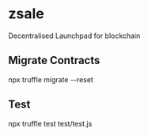 # zsale
Decentralised Launchpad for blockchain



## Migrate Contracts
npx truffle migrate --reset


## Test
npx truffle test test/test.js